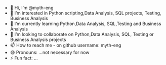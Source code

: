 - 👋 Hi, I’m @myth-eng
- 👀 I’m interested in Python scripting,Data Analysis, SQL projects, Testing, Business Analysis
- 🌱 I’m currently learning Python,Data Analysis, SQL,Testing and Business Analysis
- 💞️ I’m looking to collaborate on Python,Data Analysis, SQL, Testing or Business Analysis projects
- 📫 How to reach me - on github  username:  myth-eng
- 😄 Pronouns: ...not necessary for now
- ⚡ Fun fact: ...

<!---
myth-eng/myth-eng is a ✨ special ✨ repository because its `README.md` (this file) appears on your GitHub profile.
You can click the Preview link to take a look at your changes.
--->
